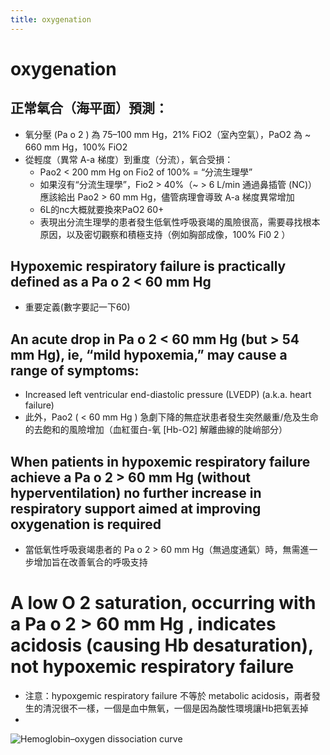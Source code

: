 ```yaml
---
title: oxygenation
---
```

# oxygenation

## 正常氧合（海平面）預測：
* 氧分壓 (Pa o 2 ) 為 75–100 mm Hg，21% FiO2（室內空氣），PaO2 為 ~ 660 mm Hg，100% FiO2
* 從輕度（異常 A-a 梯度）到重度（分流），氧合受損：
	* Pao2 < 200 mm Hg on Fio2 of 100% = “分流生理學”
	* 如果沒有“分流生理學”，Fio2 > 40%（~ > 6 L/min 通過鼻插管 (NC)）應該給出 Pao2 > 60 mm Hg，儘管病理會導致 A-a 梯度異常增加
	* 6L的nc大概就要換來PaO2 60+
	* 表現出分流生理學的患者發生低氧性呼吸衰竭的風險很高，需要尋找根本原因，以及密切觀察和積極支持（例如胸部成像，100% Fi0 2 ）

## Hypoxemic respiratory failure is practically defined as a Pa o 2 < 60 mm Hg
- 重要定義(數字要記一下60)

## An acute drop in Pa o 2 < 60 mm Hg (but > 54 mm Hg), ie, “mild hypoxemia,” may cause a range of symptoms:
* Increased left ventricular end-diastolic pressure (LVEDP) (a.k.a. heart failure)
* 此外，Pao2 ( < 60 mm Hg ) 急劇下降的無症狀患者發生突然嚴重/危及生命的去飽和的風險增加（血紅蛋白-氧 [Hb-O2] 解離曲線的陡峭部分）

## When patients in hypoxemic respiratory failure achieve a Pa o 2 > 60 mm Hg (without hyperventilation) no further increase in respiratory support aimed at improving oxygenation is required
* 當低氧性呼吸衰竭患者的 Pa o 2 > 60 mm Hg（無過度通氣）時，無需進一步增加旨在改善氧合的呼吸支持

# A low O 2 saturation, occurring with a Pa o 2 > 60 mm Hg , indicates acidosis (causing Hb desaturation), not hypoxemic respiratory failure
* 注意：hypoxgemic respiratory failure 不等於 metabolic acidosis，兩者發生的清況很不一樣，一個是血中無氧，一個是因為酸性環境讓Hb把氧丟掉
* 
 
![Hemoglobin–oxygen dissociation curve](https://i.imgur.com/8Tf9BXk.png)
